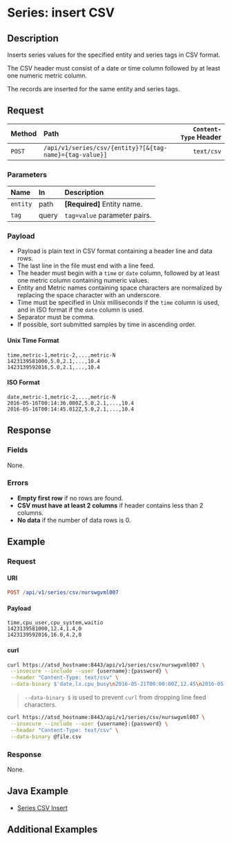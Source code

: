 # Series: insert CSV

## Description

Inserts series values for the specified entity and series tags in CSV format.

The CSV header must consist of a date or time column followed by at least one numeric metric column.

The records are inserted for the same entity and series tags.

## Request

| Method | Path | `Content-Type` Header|
|:---|:---|---:|
| `POST` | `/api/v1/series/csv/{entity}?[&{tag-name}={tag-value}]` | `text/csv` |

### Parameters

| **Name** | **In** | **Description** |
|:---|:---|:---|
| `entity` | path | **[Required]** Entity name. |
| `tag` | query | `tag=value` parameter pairs. |

### Payload

* Payload is plain text in CSV format containing a header line and data rows.
* The last line in the file must end with a line feed.
* The header must begin with a `time` or `date` column, followed by at least one metric column containing numeric values.
* Entity and Metric names containing space characters are normalized by replacing the space character with an underscore.
* Time must be specified in Unix milliseconds if the `time` column is used, and in ISO format if the `date` column is used.
* Separator must be comma.
* If possible, sort submitted samples by time in ascending order.

#### Unix Time Format

```ls
time,metric-1,metric-2,...,metric-N
1423139581000,5.0,2.1,...,10.4
1423139592016,5.0,2.1,...,10.4
```

#### ISO Format

```ls
date,metric-1,metric-2,...,metric-N
2016-05-16T00:14:36.000Z,5.0,2.1,...,10.4
2016-05-16T00:14:45.012Z,5.0,2.1,...,10.4
```

## Response

### Fields

None.

### Errors

* **Empty first row** if no rows are found.
* **CSV must have at least 2 columns** if header contains less than 2 columns.
* **No data** if the number of data rows is 0.

## Example

### Request

#### URI

```elm
POST /api/v1/series/csv/nurswgvml007
```

#### Payload

```ls
time,cpu_user,cpu_system,waitio
1423139581000,12.4,1.4,0
1423139592016,16.0,4.2,0
```

#### curl

```bash
curl https://atsd_hostname:8443/api/v1/series/csv/nurswgvml007 \
 --insecure --include --user {username}:{password} \
 --header "Content-Type: text/csv" \
 --data-binary $'date,lx.cpu_busy\n2016-05-21T00:00:00Z,12.45\n2016-05-21T00:00:15Z,10.8\n'
```

> `--data-binary $` is used to prevent `curl` from dropping line feed characters.

```bash
curl https://atsd_hostname:8443/api/v1/series/csv/nurswgvml007 \
 --insecure --include --user {username}:{password} \
 --header "Content-Type: text/csv" \
 --data-binary @file.csv
```

### Response

None.

## Java Example

* [Series CSV Insert](examples/DataApiSeriesCsvInsertExample.java)

## Additional Examples
